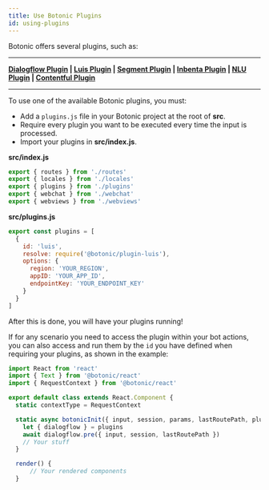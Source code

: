 ```yaml
---
title: Use Botonic Plugins
id: using-plugins
---
```


Botonic offers several plugins, such as:

---
**[Dialogflow Plugin](plugin-dialogflow) | [Luis Plugin](plugin-luis) | [Segment Plugin](plugin-segment) | [Inbenta Plugin](plugin-inbenta) | [NLU Plugin](plugin-nlu) | [Contentful Plugin](plugin-contentful)**

---

To use one of the available Botonic plugins,  you must:
* Add a `plugins.js` file in your Botonic project at the root of **src**.
* Require every plugin you want to be executed every time the input is processed.
* Import your plugins in **src/index.js**.

**src/index.js**  

```javascript
export { routes } from './routes'
export { locales } from './locales'
export { plugins } from './plugins'
export { webchat } from './webchat'
export { webviews } from './webviews'
```

**src/plugins.js**  

```javascript
export const plugins = [
  {
    id: 'luis',
    resolve: require('@botonic/plugin-luis'),
    options: {
      region: 'YOUR_REGION',
      appID: 'YOUR_APP_ID',
      endpointKey: 'YOUR_ENDPOINT_KEY'
    }
  }
]
```

After this is done, you will have your plugins running!  

If for any scenario you need to access the plugin within your bot actions, you can also access and run them by the `id` you have defined when requiring your plugins, as shown in the example:

```javascript
import React from 'react'
import { Text } from '@botonic/react'
import { RequestContext } from '@botonic/react'

export default class extends React.Component {
  static contextType = RequestContext

  static async botonicInit({ input, session, params, lastRoutePath, plugins }) {
    let { dialogflow } = plugins
    await dialogflow.pre({ input, session, lastRoutePath })
    // Your stuff
  }

  render() {
      // Your rendered components
  }
```

